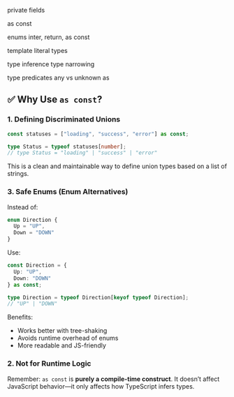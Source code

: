 
private fields

as const

enums 
inter, return, as const

template literal types

type inference
type narrowing

type predicates
any vs unknown
as



## ✅ **Why Use `as const`?**

### 1. **Defining Discriminated Unions**

```ts
const statuses = ["loading", "success", "error"] as const;

type Status = typeof statuses[number]; 
// type Status = "loading" | "success" | "error"
```

This is a clean and maintainable way to define union types based on a list of strings.



### 3. **Safe Enums (Enum Alternatives)**

Instead of:

```ts
enum Direction {
  Up = "UP",
  Down = "DOWN"
}
```

Use:

```ts
const Direction = {
  Up: "UP",
  Down: "DOWN"
} as const;

type Direction = typeof Direction[keyof typeof Direction]; 
// "UP" | "DOWN"
```

Benefits:

- Works better with tree-shaking
- Avoids runtime overhead of enums
- More readable and JS-friendly


### 2. **Not for Runtime Logic**

Remember: `as const` is **purely a compile-time construct**. It doesn’t affect JavaScript behavior—it only affects how TypeScript infers types.

